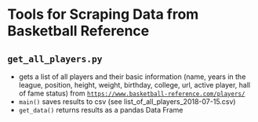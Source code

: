 # Tools for Scraping Data from Basketball Reference

## ``get_all_players.py``
- gets a list of all players and their basic information (name, years in the league, position, height, weight, birthday, college, url, active player, hall of fame status) from [``https://www.basketball-reference.com/players/``](https://www.basketball-reference.com/players/)
- ``main()`` saves results to csv (see list_of_all_players_2018-07-15.csv)
- ``get_data()`` returns results as a pandas Data Frame